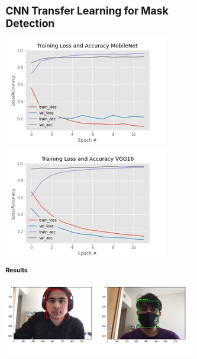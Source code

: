 # CNN Transfer Learning for  Mask Detection
 

![training loss and accuracy](https://github.com/sashanksilwal/FaceMaskDetection/blob/main/plotMobileNet.png)

![VGG16](https://github.com/sashanksilwal/FaceMaskDetection/blob/main/plotVGG.png)

### Results

![](https://github.com/sashanksilwal/FaceMaskDetection/blob/main/img.jpg)
